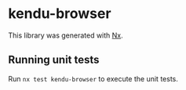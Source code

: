 # kendu-browser

This library was generated with [Nx](https://nx.dev).

## Running unit tests

Run `nx test kendu-browser` to execute the unit tests.
